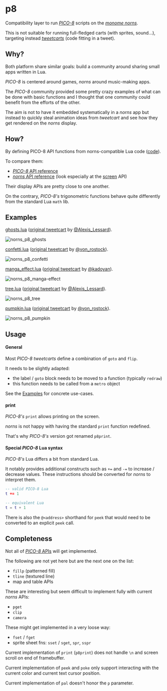 # p8

Compatibility layer to run [_PICO-8_](https://www.lexaloffle.com/pico-8.php) scripts on the [_monome norns_](https://monome.org/docs/norns/).

This is not suitable for running full-fledged carts (with sprites, sound...), targeting instead [_tweetcarts_](https://twitter.com/hashtag/tweetcart?lang=en) (code fitting in a tweet).


## Why?

Both platform share similar goals: build a community around sharing small apps written in Lua.

_PICO-8_ is centered around games, _norns_ around music-making apps.

The _PICO-8_ community provided some pretty crazy examples of what can be done with basic functions and I thought that one community could benefit from the efforts of the other.

The aim is not to have it embedded systematically in a _norns_ app but instead to quickly steal animation ideas from _tweetcart_ and see how they get rendered on the _norns_ display.


## How?

By defining PICO-8 API functions from norns-compatible Lua code ([code](./lib/p8.lua)).

To compare them:
- [_PICO-8_ API reference](https://pico-8.fandom.com/wiki/APIReference)
- [_norns_ API reference](https://monome.org/docs/norns/api/) (look especially at the [screen](https://monome.org/docs/norns/api/classes/screen.html) API)

Their display APIs are pretty close to one another.

On the contrary, _PICO-8's_ trigonometric functions behave quite differently from the standard Lua `math` lib.


## Examples

[ghosts.lua](ghosts.lua) ([original tweetcart](https://twitter.com/user/status/1322164958008905728) by [@Alexis_Lessard](https://twitter.com/Alexis_Lessard)).

![norns_p8_ghosts](https://www.eigenbahn.com/assets/gif/norns_p8_ghosts.gif)

[confetti.lua](confetti.lua) ([original tweetcart](twitter.com/user/status/1324156597569048578) by [@von_rostock](https://twitter.com/von_rostock)).

![norns_p8_confetti](https://www.eigenbahn.com/assets/gif/norns_p8_confetti.gif)

[manga_effect.lua](manga_effect.lua) ([original tweetcart](https://twitter.com/user/status/1309354303933616131) by [@kadoyan](https://twitter.com/kadoyan)).

![norns_p8_manga-effect](https://www.eigenbahn.com/assets/gif/norns_p8_manga-effect.gif)

[tree.lua](tree.lua) ([original tweetcart](https://twitter.com/user/status/1319781601425952768) by [@Alexis_Lessard](https://twitter.com/Alexis_Lessard)).

![norns_p8_tree](https://www.eigenbahn.com/assets/gif/norns_p8_tree.gif)

[pumpkin.lua](tree.lua) ([original tweetcart](https://twitter.com/user/status/1322693583623884803) by [@von_rostock](https://twitter.com/von_rostock)).

![norns_p8_pumpkin](https://www.eigenbahn.com/assets/gif/norns_p8_pumpkin.gif)


## Usage

#### General

Most _PICO-8_ _tweetcarts_ define a combination of `goto` and `flip`.

It needs to be slightly adapted:

 - the label / `goto` block needs to be moved to a function (typically `redraw`)
 - this function needs to be called from a `metro` object

See the [Examples](#examples) for concrete use-cases.


#### print

_PICO-8's_ `print` allows printing on the screen.

_norns_ is not happy with having the standard `print` function redefined.

That's why _PICO-8's_ version got renamed `p8print`.


#### Special _PICO-8_ Lua syntax

_PICO-8's_ Lua differs a bit from standard Lua.

It notably provides additional constructs such as `+=` and `-=` to increase / decrease values. These instructions should be converted for _norns_ to interpret them.

```lua
-- valid PICO-8 Lua
t += 1

-- equivalent Lua
t = t + 1
```

There is also the `@<address>` shorthand for `peek` that would need to be converted to an explicit `peek` call.


## Completeness

Not all of [_PICO-8_ APIs](https://pico-8.fandom.com/wiki/APIReference) will get implemented.

The following are not yet here but are the next one on the list:
- `fillp` (patterned fill)
- `tline` (textured line)
- map and table APIs

These are interesting but seem difficult to implement fully with current _norns_ APIs:
- `pget`
- `clip`
- `camera`

These might get implemented in a very loose way:
- `fset` / `fget`
- sprite sheet fns: `sset` / `sget`, `spr`, `sspr`

Current implementation of `print` (`p8print`) does not handle `\n` and screen scroll on end of framebuffer.

Current implementation of `peek` and `poke` only support interacting with the current color and current text cursor position.

Current implementation of `pal` doesn't honor the `p` parameter.

